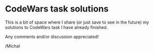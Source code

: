 # CodeWars task solutions

This is a bit of space where I share (or just save to see in the future) my solutions to CodeWars task I have already finished.

Any comments and/or discussion appreciated!

/Michal
